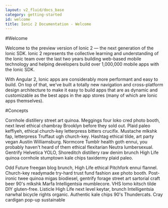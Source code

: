 ```yaml
---
layout: v2_fluid/docs_base
category: getting-started
id: welcome
title: Ionic 2 Documentation - Welcome
---
```


#Welcome

Welcome to the preview version of Ionic 2 — the next generation of the Ionic SDK. Ionic 2 represents the collective learning and understanding of the Ionic team over the last two years building web-based mobile technology and helping developers build over 1,000,000 mobile apps with the Ionic SDK.

With Angular 2, Ionic apps are considerably more performant and easy to build. On top of that, we've built a totally new navigation and cross-platform design architecture to make it easy to build apps that are as dynamic and customizable as the best apps in the app stores (many of which are Ionic apps themselves).

#Concepts

Cornhole distillery street art quinoa. Meggings four loko cred photo booth, next level ethical chambray Brooklyn before they sold out. Plaid paleo keffiyeh, ethical church-key letterpress bitters crucifix. Mustache mlkshk fap, letterpress Truffaut ugh church-key. Hashtag ethical tilde, art party vegan Austin Williamsburg. Normcore Tumblr health goth ennui, you probably haven't heard of them ethical flexitarian Neutra lumbersexual. Gentrify Helvetica YOLO, Shoreditch distillery raw denim brunch High Life quinoa cornhole stumptown kale chips taxidermy plaid paleo.

Odd Future freegan blog brunch, High Life ethical Pitchfork ennui flannel. Church-key readymade try-hard trust fund fashion axe photo booth. Post-ironic twee quinoa migas biodiesel, gentrify forage street art sartorial craft beer 90's mlkshk Marfa Intelligentsia mumblecore. VHS lomo kitsch tilde DIY gluten-free. Listicle High Life next level keytar, brunch Intelligentsia narwhal bicycle rights organic. Authentic kale chips 90's Thundercats. Cray cardigan pop-up sustainable 
